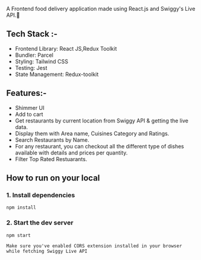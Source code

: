 
A Frontend food delivery application made using React.js and Swiggy's Live API.🚀

## Tech Stack :-
- Frontend Library: React JS,Redux Toolkit
- Bundler: Parcel
- Styling: Tailwind CSS
- Testing: Jest
- State Management: Redux-toolkit

## Features:- 
- Shimmer UI
- Add to cart
- Get restaurants by current location from Swiggy API & getting the live data.
- Display them with Area name, Cuisines Category and Ratings.
- Search Restaurants by Name.
- For any restaurant, you can checkout all the different type of dishes available with details and prices per quantity.
- Filter Top Rated Restuarants.

## How to run on your local

### 1. Install dependencies
``` 
npm install
 ```
### 2. Start the dev server
``` 
npm start
 ```

` Make sure you've enabled CORS extension installed in your browser while fetching Swiggy Live API `




